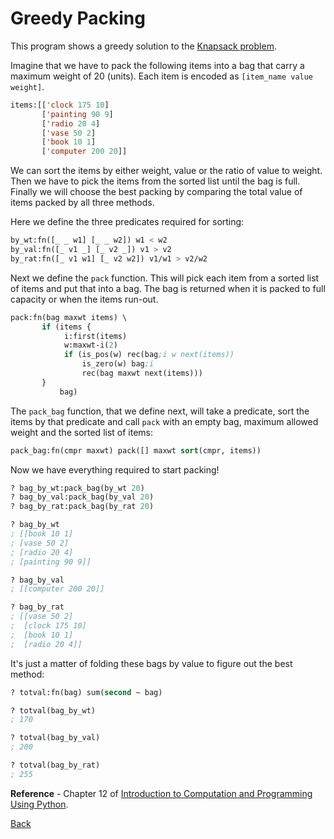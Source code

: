 # Greedy Packing

This program shows a greedy solution to the [Knapsack problem](https://en.wikipedia.org/wiki/Knapsack_problem).

Imagine that we have to pack the following items into a bag that carry a maximum weight of 20 (units).
Each item is encoded as `[item_name value weight]`.

```lisp
items:[['clock 175 10]
       ['painting 90 9]
       ['radio 20 4]
       ['vase 50 2]
       ['book 10 1]
       ['computer 200 20]]
```

We can sort the items by either weight, value or the ratio of value to weight.
Then we have to pick the items from the sorted list until the bag is full.
Finally we will choose the best packing by comparing the total value of items packed by all three methods.

Here we define the three predicates required for sorting:

```lisp
by_wt:fn([_ _ w1] [_ _ w2]) w1 < w2
by_val:fn([_ v1 _] [_ v2 _]) v1 > v2
by_rat:fn([_ v1 w1] [_ v2 w2]) v1/w1 > v2/w2
```

Next we define the `pack` function. This will pick each item from a sorted list of items
and put that into a bag. The bag is returned when it is packed to full capacity or when the
items run-out.

```lisp
pack:fn(bag maxwt items) \
       if (items {
            i:first(items)
            w:maxwt-i(2)
            if (is_pos(w) rec(bag;i w next(items))
                is_zero(w) bag;i
                rec(bag maxwt next(items)))
	   }
           bag)
```

The `pack_bag` function, that we define next, will take a predicate, sort the items by that predicate
and call `pack` with an empty bag, maximum allowed weight and the sorted list of items:

```lisp
pack_bag:fn(cmpr maxwt) pack([] maxwt sort(cmpr, items))
```

Now we have everything required to start packing!

```lisp
? bag_by_wt:pack_bag(by_wt 20)
? bag_by_val:pack_bag(by_val 20)
? bag_by_rat:pack_bag(by_rat 20)

? bag_by_wt
; [[book 10 1]
; [vase 50 2]
; [radio 20 4]
; [painting 90 9]]

? bag_by_val
; [[computer 200 20]]

? bag_by_rat
; [[vase 50 2]
;  [clock 175 10]
;  [book 10 1]
;  [radio 20 4]]
```

It's just a matter of folding these bags by value to figure out the best method:

```lisp
? totval:fn(bag) sum(second ~ bag)

? totval(bag_by_wt)
; 170

? totval(bag_by_val)
; 200

? totval(bag_by_rat)
; 255
```

**Reference** - Chapter 12 of <a href="https://mitpress.mit.edu/books/introduction-computation-and-programming-using-python-second-edition">Introduction to Computation and Programming Using Python</a>.

[Back](../sample.md)